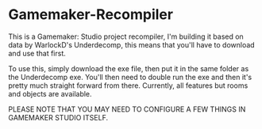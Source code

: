# Gamemaker-Recompiler
This is a Gamemaker: Studio project recompiler, I'm building it based on data by WarlockD's Underdecomp, this means that you'll have to download and use that first.

To use this, simply download the exe file, then put it in the same folder as the Underdecomp exe.
You'll then need to double run the exe and then it's pretty much straight forward from there.
Currently, all features but rooms and objects are available.


PLEASE NOTE THAT YOU MAY NEED TO CONFIGURE A FEW THINGS IN GAMEMAKER STUDIO ITSELF.
